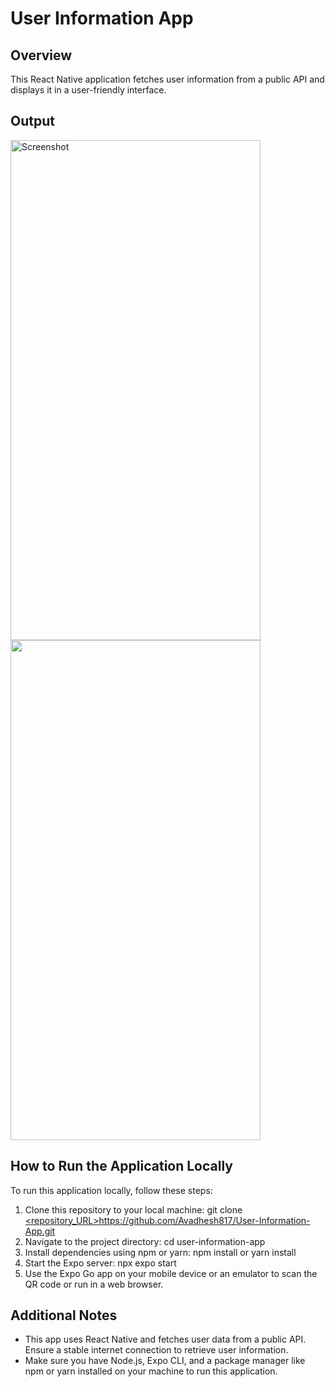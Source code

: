 # User Information App

## Overview
This React Native application fetches user information from a public API and displays it in a user-friendly interface.

## Output 
<img src="https://github.com/Avadhesh817/User-Information-App/assets/95118796/6c578eb4-ad88-44dd-ad62-6ea28bea9699" alt="Screenshot" width="400" height="800">  

<img src="assets/95118796/c05d26a7-3599-4990-854e-d8ae8b4bbc7d" width="400" height="800">




## How to Run the Application Locally
To run this application locally, follow these steps:
1. Clone this repository to your local machine:
git clone [<repository_URL>](https://github.com/Avadhesh817/User-Information-App.git)https://github.com/Avadhesh817/User-Information-App.git
2. Navigate to the project directory:
cd user-information-app
3. Install dependencies using npm or yarn:
npm install
or
yarn install
4. Start the Expo server:
npx expo start
5. Use the Expo Go app on your mobile device or an emulator to scan the QR code or run in a web browser.

## Additional Notes
- This app uses React Native and fetches user data from a public API. Ensure a stable internet connection to retrieve user information.
- Make sure you have Node.js, Expo CLI, and a package manager like npm or yarn installed on your machine to run this application.


